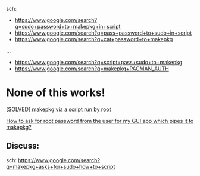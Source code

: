 sch:
- https://www.google.com/search?q=sudo+password+to+makepkg+in+script
- https://www.google.com/search?q=pass+password+to+sudo+in+script
- https://www.google.com/search?q=cat+password+to+makepkg

...
- https://www.google.com/search?q=script+pass+sudo+to+makepkg
- https://www.google.com/search?q=makepkg+PACMAN_AUTH

# None of this works!
[[SOLVED] makepkg via a script run by root](https://bbs.archlinux.org/viewtopic.php?id=251411)

[How to ask for root password from the user for my GUI app which pipes it to makepkg?](https://unix.stackexchange.com/questions/768977/how-to-ask-for-root-password-from-the-user-for-my-gui-app-which-pipes-it-to-make)


## Discuss:
sch: https://www.google.com/search?q=makepkg+asks+for+sudo+how+to+script
